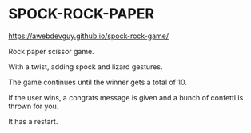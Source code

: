 # SPOCK-ROCK-PAPER

https://awebdevguy.github.io/spock-rock-game/

 Rock paper scissor game.
 
 With a twist, adding spock and lizard gestures.
 
 The game continues until the winner gets a total of 10.
 
 If the user wins, a congrats message is given and 
 a bunch of confetti is thrown for you.
 
 It has a restart.
